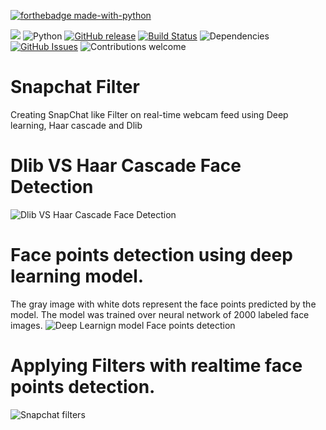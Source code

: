 [![forthebadge made-with-python](http://ForTheBadge.com/images/badges/made-with-python.svg)](https://www.python.org/)


![](https://komarev.com/ghpvc/?username=Akashtyagi08&style=flat-square) 
![Python](https://img.shields.io/badge/python-v3.6+-blue.svg)
[![GitHub release](https://img.shields.io/github/release/Naereen/StrapDown.js.svg)](https://GitHub.com/Naereen/StrapDown.js/releases/)
[![Build Status](https://travis-ci.org/anfederico/Clairvoyant.svg?branch=master)](https://travis-ci.org/anfederico/Clairvoyant)
![Dependencies](https://img.shields.io/badge/dependencies-up%20to%20date-brightgreen.svg)
[![GitHub Issues](https://img.shields.io/github/issues/anfederico/Clairvoyant.svg)](https://github.com/Akashtyagi08/SnapchatFilter/issues)
![Contributions welcome](https://img.shields.io/badge/contributions-welcome-orange.svg)


# Snapchat Filter
Creating SnapChat like Filter on real-time webcam feed using Deep learning, Haar cascade and Dlib

# Dlib VS Haar Cascade Face Detection
![ Dlib VS Haar Cascade Face Detection](results/dlibVSHaar.gif)

# Face points detection using deep learning model.
The gray image with white dots represent the face points predicted by the model. The model was trained over neural network of 2000 labeled face images. 
![Deep Learnign model Face points detection ](results/MLmodelFaceDetection.gif)

# Applying Filters with realtime face points detection.
![Snapchat filters](results/output.gif)
